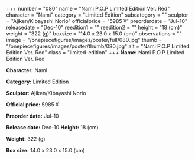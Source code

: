 +++
number = "080"
name = "Nami P.O.P Limited Edition Ver. Red"
character = "Nami"
category = "Limited Edition"
subcategory = ""
sculptor = "Ajiken/Kibayashi Norio"
officialprice = "5985 ¥"
preorderdate = "Jul-10"
releasedate = "Dec-10"
reedition1 = ""
reedition2 = ""
height = "18 (cm)"
weight = "322 (g)"
boxsize = "14.0 x 23.0 x 15.0 (cm)"
observations = ""
image = "/onepiecefigures/images/poster/full/080.jpg"
thumb = "/onepiecefigures/images/poster/thumb/080.jpg"
alt = "Nami P.O.P Limited Edition Ver. Red"
class = "limited-edition"
+++
**Name:** Nami P.O.P Limited Edition Ver. Red

**Character:** Nami

**Category:** Limited Edition 

**Sculptor:** Ajiken/Kibayashi Norio

**Official price:** 5985 ¥

**Preorder date:** Jul-10

**Release date:** Dec-10
**Height:** 18 (cm)

**Weight:** 322 (g)

**Box size:** 14.0 x 23.0 x 15.0 (cm)


